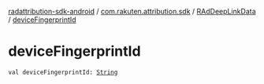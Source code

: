[radattribution-sdk-android](../../index.md) / [com.rakuten.attribution.sdk](../index.md) / [RAdDeepLinkData](index.md) / [deviceFingerprintId](./device-fingerprint-id.md)

# deviceFingerprintId

`val deviceFingerprintId: `[`String`](https://kotlinlang.org/api/latest/jvm/stdlib/kotlin/-string/index.html)